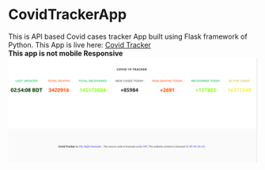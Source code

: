 # CovidTrackerApp
This is API based Covid cases tracker App built using Flask framework of Python. This App is live here: <a href="https://covid19trackerbyrajib.herokuapp.com/"> Covid Tracker </a><br>
<strong> This app is not mobile Responsive </strong>
<img src = "sample.png"> 
